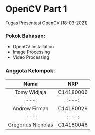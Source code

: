 # OpenCV Part 1
Tugas Presentasi OpenCV (18-03-2021)

### Pokok Bahasan:
- OpenCV Installation
- Image Processing
- Video Processing

### Anggota Kelompok:
| Nama | NRP |
| :---: | :---:|
| Tomy Widjaja | C14180006 |
| :---: | :---:|
| Andrew Firman | C14180029 |
| :---: | :---:|
| Gregorius Nicholas | C14180046 |
